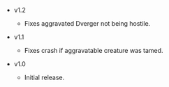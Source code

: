 - v1.2
  - Fixes aggravated Dverger not being hostile.

- v1.1
  - Fixes crash if aggravatable creature was tamed.

- v1.0
  - Initial release.
